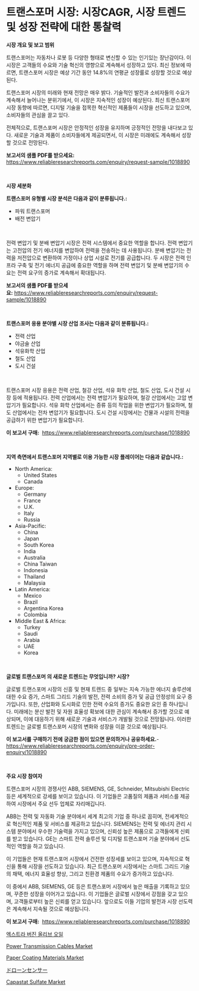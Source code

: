 <p><h1>트랜스포머 시장: 시장CAGR, 시장 트렌드 및 성장 전략에 대한 통찰력</h1></p><p><strong>시장 개요 및 보고 범위</strong></p>
<p><p>트랜스포머는 자동차나 로봇 등 다양한 형태로 변신할 수 있는 인기있는 장난감이다. 이 시장은 고객들의 수요와 기술 혁신의 영향으로 계속해서 성장하고 있다. 최신 정보에 따르면, 트랜스포머 시장은 예상 기간 동안 14.8%의 연평균 성장률로 성장할 것으로 예상된다.</p><p>트랜스포머 시장의 미래와 현재 전망은 매우 밝다. 기술적인 발전과 소비자들의 수요가 계속해서 늘어나는 분위기에서, 이 시장은 지속적인 성장이 예상된다. 최신 트랜스포머 시장 동향에 따르면, 디지털 기술을 접목한 혁신적인 제품들이 시장을 선도하고 있으며, 소비자들의 관심을 끌고 있다.</p><p>전체적으로, 트랜스포머 시장은 안정적인 성장을 유지하며 긍정적인 전망을 내다보고 있다. 새로운 기술과 제품이 소비자들에게 제공되면서, 이 시장은 미래에도 계속해서 성장할 것으로 전망된다.</p></p>
<p><strong>보고서의 샘플 PDF를 받으세요:</strong> <a href="https://www.reliableresearchreports.com/enquiry/request-sample/1018890">https://www.reliableresearchreports.com/enquiry/request-sample/1018890</a></p>
<p>&nbsp;</p>
<p><strong>시장 세분화</strong></p>
<p><strong>트랜스포머 유형별 시장 분석은 다음과 같이 분류됩니다.:</strong></p>
<p><ul><li>파워 트랜스포머</li><li>배전 변압기</li></ul></p>
<p>&nbsp;</p>
<p><p>전력 변압기 및 분배 변압기 시장은 전력 시스템에서 중요한 역할을 합니다. 전력 변압기는 고전압의 전기 에너지를 변압하여 전력을 전송하는 데 사용됩니다. 분배 변압기는 전력을 저전압으로 변환하여 가정이나 상업 시설로 전기를 공급합니다. 두 시장은 전력 인프라 구축 및 전기 에너지 공급에 중요한 역할을 하며 전력 변압기 및 분배 변압기의 수요는 전력 요구의 증가로 계속해서 확대됩니다.</p></p>
<p><strong>보고서의 샘플 PDF를 받으세요:</strong>&nbsp;<a href="https://www.reliableresearchreports.com/enquiry/request-sample/1018890">https://www.reliableresearchreports.com/enquiry/request-sample/1018890</a></p>
<p>&nbsp;</p>
<p><strong> 트랜스포머 응용 분야별 시장 산업 조사는 다음과 같이 분류됩니다.:</strong></p>
<p><ul><li>전력 산업</li><li>야금술 산업</li><li>석유화학 산업</li><li>철도 산업</li><li>도시 건설</li></ul></p>
<p>&nbsp;</p>
<p><p>트랜스포머 시장 응용은 전력 산업, 철강 산업, 석유 화학 산업, 철도 산업, 도시 건설 시장 등에 적용됩니다. 전력 산업에서는 전력 변압기가 필요하며, 철강 산업에서는 고압 변압기가 필요합니다. 석유 화학 산업에서는 증류 등의 작업을 위한 변압기가 필요하며, 철도 산업에서는 전차 변압기가 필요합니다. 도시 건설 시장에서는 건물과 시설의 전력을 공급하기 위한 변압기가 필요합니다.</p></p>
<p><strong>이 보고서 구매:</strong>&nbsp; <a href="https://www.reliableresearchreports.com/purchase/1018890">https://www.reliableresearchreports.com/purchase/1018890</a></p>
<p>&nbsp;</p>
<p><strong>지역 측면에서 트랜스포머 지역별로 이용 가능한 시장 플레이어는 다음과 같습니다.:</strong></p>
<p><ul>
    <li>
        North America:
        <ul>
            <li>United States</li>
            <li>Canada</li>
        </ul>
    </li>
    <li>
        Europe:
        <ul>
            <li>Germany</li>
            <li>France</li>
            <li>U.K.</li>
            <li>Italy</li>
            <li>Russia</li>
        </ul>
    </li>
    <li>
        Asia-Pacific:
        <ul>
            <li>China</li>
            <li>Japan</li>
            <li>South Korea</li>
            <li>India</li>
            <li>Australia</li>
            <li>China Taiwan</li>
            <li>Indonesia</li>
            <li>Thailand</li>
            <li>Malaysia</li>
        </ul>
    </li>
    <li>
        Latin America:
        <ul>
            <li>Mexico</li>
            <li>Brazil</li>
            <li>Argentina Korea</li>
            <li>Colombia</li>
        </ul>
    </li>
    <li>
        Middle East & Africa:
        <ul>
            <li>Turkey</li>
            <li>Saudi</li>
            <li>Arabia</li>
            <li>UAE</li>
            <li>Korea</li>
        </ul>
    </li>
    </ul></p>
<p>&nbsp;</p>
<p><strong>글로벌 트랜스포머 의 새로운 트렌드는 무엇입니까? 시장?</strong></p>
<p><p>글로벌 트랜스포머 시장의 신흥 및 현재 트렌드 중 일부는 지속 가능한 에너지 솔루션에 대한 수요 증가, 스마트 그리드 기술의 발전, 전력 소비의 증가 및 공급 안정성의 요구 증가입니다. 또한, 산업화와 도시화로 인한 전력 수요의 증가도 중요한 요인 중 하나입니다. 미래에는 분산 발전 및 자원 효율성 확보에 대한 관심이 계속해서 증가할 것으로 예상되며, 이에 대응하기 위해 새로운 기술과 서비스가 개발될 것으로 전망됩니다. 이러한 트렌드는 글로벌 트랜스포머 시장의 변화와 성장을 이끌 것으로 예상됩니다.</p></p>
<p><strong>이 보고서를 구매하기 전에 궁금한 점이 있으면 문의하거나 공유하세요.</strong>- <a href="https://www.reliableresearchreports.com/enquiry/pre-order-enquiry/1018890">https://www.reliableresearchreports.com/enquiry/pre-order-enquiry/1018890</a></p>
<p>&nbsp;</p>
<p><strong>주요 시장 참여자</strong></p>
<p><p>트랜스포머 시장의 경쟁사인 ABB, SIEMENS, GE, Schneider, Mitsubishi Electric 등은 세계적으로 강세를 보이고 있습니다. 이 기업들은 고품질의 제품과 서비스를 제공하여 시장에서 주요 선두 업체로 자리매깁니다.</p><p>ABB는 전력 및 자동화 기술 분야에서 세계 최고의 기업 중 하나로 꼽히며, 전세계적으로 혁신적인 제품 및 서비스를 제공하고 있습니다. SIEMENS는 전력 및 에너지 관리 시스템 분야에서 우수한 기술력을 가지고 있으며, 신뢰성 높은 제품으로 고객들에게 신뢰를 받고 있습니다. GE는 스마트 전력 솔루션 및 디지털 트랜스포머 기술 분야에서 선도적인 역할을 하고 있습니다.</p><p>이 기업들은 현재 트랜스포머 시장에서 건전한 성장세를 보이고 있으며, 지속적으로 혁신을 통해 시장을 선도하고 있습니다. 최근 트랜스포머 시장에서는 스마트 그리드 기술의 채택, 에너지 효율성 향상, 그리고 친환경 제품의 수요가 증가하고 있습니다.</p><p>이 중에서 ABB, SIEMENS, GE 등은 트랜스포머 시장에서 높은 매출을 기록하고 있으며, 꾸준한 성장을 이어가고 있습니다. 이 기업들은 글로벌 시장에서 강점을 갖고 있으며, 고객들로부터 높은 신뢰를 얻고 있습니다. 앞으로도 이들 기업의 발전과 시장 선도력은 계속해서 지속될 것으로 예상됩니다.</p></p>
<p><strong>이 보고서 구매:</strong>&nbsp;&nbsp;<a href="https://www.reliableresearchreports.com/purchase/1018890">https://www.reliableresearchreports.com/purchase/1018890</a></p>
<p><p><a href="https://github.com/mpodehpw07370073/Market-Research-Report-List-1/blob/main/8839971189266.md">엑스트라 버진 올리브 오일</a></p><p><a href="https://view.publitas.com/reportprime-1/decoding-the-power-transmission-cables-market-a-deep-dive-into-the-latest-market-trends-market-segmentation-and-competitive-analysis/">Power Transmission Cables Market</a></p><p><a href="https://github.com/rahu1506/Market-Research-Report-List-3/blob/main/paper-coating-materials-market.md">Paper Coating Materials Market</a></p><p><a href="https://github.com/nxboeu02965442/Market-Research-Report-List-1/blob/main/1657950189451.md">ドローンセンサー</a></p><p><a href="https://angry-finch-aaf.notion.site/Capastat-Sulfate-Market-Insights-Market-Players-and-Forecast-Till-2031-1fc159b182d14493a2164ae2b8019fa6">Capastat Sulfate Market</a></p></p>
